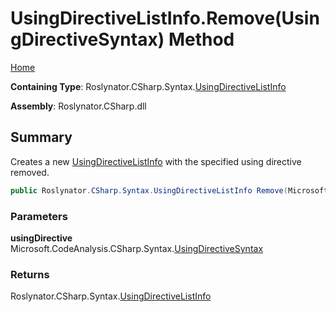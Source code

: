 # UsingDirectiveListInfo\.Remove\(UsingDirectiveSyntax\) Method

[Home](../../../../../README.md)

**Containing Type**: Roslynator\.CSharp\.Syntax\.[UsingDirectiveListInfo](../README.md)

**Assembly**: Roslynator\.CSharp\.dll

## Summary

Creates a new [UsingDirectiveListInfo](../README.md) with the specified using directive removed\.

```csharp
public Roslynator.CSharp.Syntax.UsingDirectiveListInfo Remove(Microsoft.CodeAnalysis.CSharp.Syntax.UsingDirectiveSyntax usingDirective)
```

### Parameters

**usingDirective** &emsp; Microsoft\.CodeAnalysis\.CSharp\.Syntax\.[UsingDirectiveSyntax](https://docs.microsoft.com/en-us/dotnet/api/microsoft.codeanalysis.csharp.syntax.usingdirectivesyntax)

### Returns

Roslynator\.CSharp\.Syntax\.[UsingDirectiveListInfo](../README.md)

